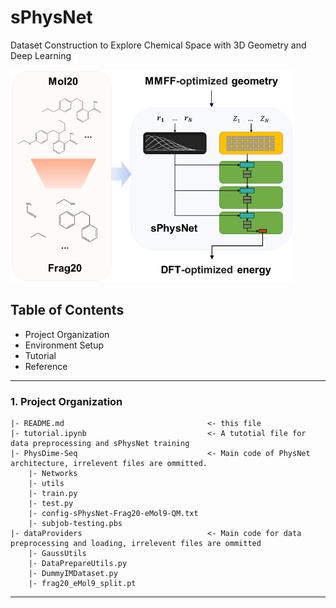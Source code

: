 # sPhysNet

Dataset Construction to Explore Chemical Space with 3D Geometry and Deep Learning

![](Picture1.png)

## Table of Contents

- Project Organization
- Environment Setup
- Tutorial
- Reference

---
### 1. Project Organization

```
|- README.md                                <- this file
|- tutorial.ipynb                           <- A tutotial file for data preprocessing and sPhysNet training
|- PhysDime-Seq                             <- Main code of PhysNet architecture, irrelevent files are ommitted.
    |- Networks
    |- utils
    |- train.py
    |- test.py
    |- config-sPhysNet-Frag20-eMol9-QM.txt
    |- subjob-testing.pbs
|- dataProviders                            <- Main code for data preprocessing and loading, irrelevent files are ommitted
    |- GaussUtils
    |- DataPrepareUtils.py
    |- DummyIMDataset.py
    |- frag20_eMol9_split.pt
```

---

